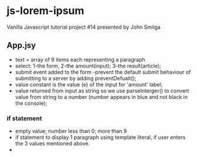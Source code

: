# js-lorem-ipsum
Vanilla Javascript tutorial project #14 presented by John Smilga


## App.jsy
- text = array of 9 items each representing a paragraph
- select: 1-the form, 2-the amount(input); 3-the result(article);
- submit event added to the form
-prevent the default submit behaviour of submitting to a server by adding preventDefualt();
- value constant is the value (e) of the input for 'amount' label;
- value returned from input as string so we use parseInterger() to convert value from string to a number (number appears in blue and not black in the console);
### if statement 
- empty value; number less than 0; more than 9
- if statement to display 1 paragraph using template literal, if user enters the 3 values mentioned above.
- 